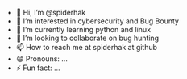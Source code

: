 - 👋 Hi, I’m @spiderhak
- 👀 I’m interested in cybersecurity and Bug Bounty
- 🌱 I’m currently learning python and linux
- 💞️ I’m looking to collaborate on bug hunting
- 📫 How to reach me at spiderhak at github
- 😄 Pronouns: ...
- ⚡ Fun fact: ...

<!---
spiderhak/spiderhak is a ✨ special ✨ repository because its `README.md` (this file) appears on your GitHub profile.
You can click the Preview link to take a look at your changes.
--->
